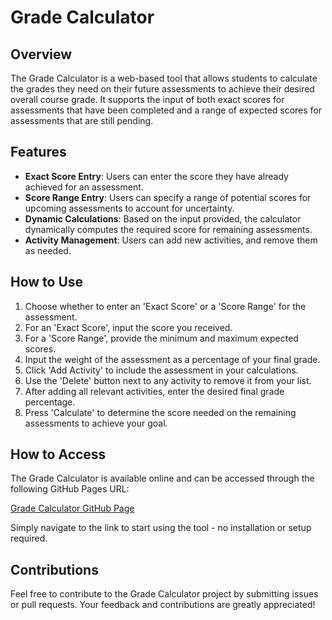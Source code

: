 # Grade Calculator

## Overview

The Grade Calculator is a web-based tool that allows students to calculate the grades they need on their future assessments to achieve their desired overall course grade. It supports the input of both exact scores for assessments that have been completed and a range of expected scores for assessments that are still pending.

## Features

- **Exact Score Entry**: Users can enter the score they have already achieved for an assessment.
- **Score Range Entry**: Users can specify a range of potential scores for upcoming assessments to account for uncertainty.
- **Dynamic Calculations**: Based on the input provided, the calculator dynamically computes the required score for remaining assessments.
- **Activity Management**: Users can add new activities, and remove them as needed.

## How to Use

1. Choose whether to enter an 'Exact Score' or a 'Score Range' for the assessment.
2. For an 'Exact Score', input the score you received.
3. For a 'Score Range', provide the minimum and maximum expected scores.
4. Input the weight of the assessment as a percentage of your final grade.
5. Click 'Add Activity' to include the assessment in your calculations.
6. Use the 'Delete' button next to any activity to remove it from your list.
7. After adding all relevant activities, enter the desired final grade percentage.
8. Press 'Calculate' to determine the score needed on the remaining assessments to achieve your goal.

## How to Access

The Grade Calculator is available online and can be accessed through the following GitHub Pages URL:

[Grade Calculator GitHub Page](https://yuta-kondo.github.io/grade_calculator/)

Simply navigate to the link to start using the tool - no installation or setup required.

## Contributions

Feel free to contribute to the Grade Calculator project by submitting issues or pull requests. Your feedback and contributions are greatly appreciated!
